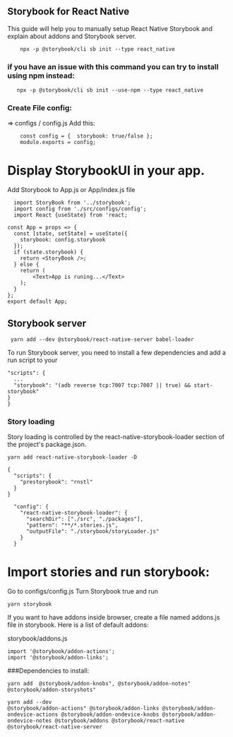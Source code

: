 ## Storybook for React Native

This guide will help you to manually setup React Native Storybook and explain about addons and Storybook server.

```
    npx -p @storybook/cli sb init --type react_native

```

### if you have an issue with this command you can try to install using npm instead:

```
   npx -p @storybook/cli sb init --use-npm --type react_native

```

### Create File config:

=> configs / config.js
Add this:

```
    const config = {  storybook: true/false };
    module.exports = config;

```

# Display StorybookUI in your app.

Add Storybook to App.js or App/index.js file

```
  import StoryBook from '../storybook';
  import config from './src/configs/config';
  import React {useState} from 'react;

```

```
const App = props => {
  const [state, setState] = useState({
    storybook: config.storybook
  });
  if (state.storybook) {
    return <StoryBook />;
  } else {
    return (
        <Text>App is runing...</Text>
    );
  }
};
export default App;

```

## Storybook server

```
 yarn add --dev @storybook/react-native-server babel-loader

```

To run Storybook server, you need to install a few dependencies and add a run script to your

```
"scripts": {
  ...
  "storybook": "(adb reverse tcp:7007 tcp:7007 || true) && start-storybook"
}
}
```

### Story loading

Story loading is controlled by the react-native-storybook-loader section of the project's package.json.

```
yarn add react-native-storybook-loader -D

```

```
{
  "scripts": {
    "prestorybook": "rnstl"
  }
}
```

```
  "config": {
    "react-native-storybook-loader": {
      "searchDir": ["./src", "./packages"],
      "pattern": "**/*.stories.js",
      "outputFile": "./storybook/storyLoader.js"
    }
  }
```

# Import stories and run storybook:

Go to configs/config.js
Turn Storybook true and run

```
yarn storybook
```

If you want to have addons inside browser, create a file named addons.js file in storybook. Here is a list of default addons:

storybook/addons.js

```
import '@storybook/addon-actions';
import '@storybook/addon-links';
```

###Dependencies to install:

```
yarn add  @storybook/addon-knobs", @storybook/addon-notes"  @storybook/addon-storyshots"

```

```
yarn add --dev
@storybook/addon-actions" @storybook/addon-links @storybook/addon-ondevice-actions @storybook/addon-ondevice-knobs @storybook/addon-ondevice-notes @storybook/addons @storybook/react-native @storybook/react-native-server

```
